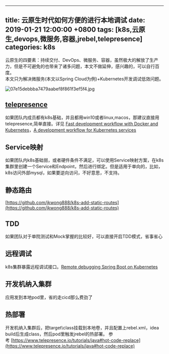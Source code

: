 
---
title: 云原生时代如何方便的进行本地调试
date: 2019-01-21 12:00:00 +0800
tags: [k8s,云原生,devops,微服务,容器,jrebel,telepresence]
categories: k8s
---

云原生的四要素：持续交付、DevOps、微服务、容器，虽然极大的解放了生产力，但是不可避免的也带来了诸多问题，本文不做延伸，感兴趣的，可以自行百度。<br />本文只为解决微服务(本文以Spring Cloud为例)+Kubernetes开发调试低效问题。

![07e15debbba7479aabef8f861f3ef5f4.jpg](https://cdn.nlark.com/yuque/0/2019/jpeg/226273/1548032278508-325e41b8-29f1-46de-b1a0-5a97e3de41e8.jpeg#align=left&display=inline&height=486&link=&linkTarget=_blank&name=07e15debbba7479aabef8f861f3ef5f4.jpg&originHeight=704&originWidth=1080&size=72220&width=746)<br /><!-- more -->

## [telepresence](https://www.telepresence.io/)
如果团队内成员都有k8s基础，并且都用win10或者linux,macos，那建议直接用telepresence,简单直接。详见 [Fast development workflow with Docker and Kubernetes](https://www.telepresence.io/tutorials/docker)，[A development workflow for Kubernetes services](https://articles.microservices.com/a-development-workflow-for-kubernetes-services-10ee017d752a)


## Service映射
如果团队内k8s基础弱，或者硬件条件不满足，可以使用Service映射方案，在k8s集群里创建一个Service和Endpoint，然后进行绑定。但是适用于单向的，比如，k8s访问外部mysql，如果要逆向访问，不好意思，不支持。

## 静态路由
[https://github.com/jkwong888/k8s-add-static-routes](https://github.com/jkwong888/k8s-add-static-routes)

## TDD
如果团队对于单院测试和Mock掌握的比较好，可以直接开启TDD模式，省事省心

## 远程调试
k8s集群暴露远程调试接口。[Remote debugging Spring Boot on Kubernetes](https://itnext.io/remote-debugging-spring-boot-on-kubernetes-a5f96a40e5c0)

## 开发机纳入集群
应用发到本地pod里，省的走cicd那么费劲了

## 热部署
开发机纳入集群后，把target\class挂载到本地卷，并且配置上rebel.xml，idea build后生成class，然后pod里触发jrebel的热部署。 参考 [https://www.telepresence.io/tutorials/java#hot-code-replace](https://www.telepresence.io/tutorials/java#hot-code-replace)

